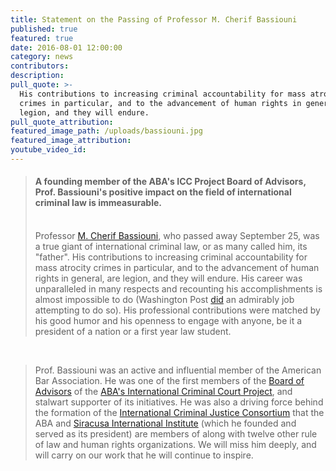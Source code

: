 ```yaml
---
title: Statement on the Passing of Professor M. Cherif Bassiouni
published: true
featured: true
date: 2016-08-01 12:00:00
category: news
contributors:
description:
pull_quote: >-
  His contributions to increasing criminal accountability for mass atrocity
  crimes in particular, and to the advancement of human rights in general, are
  legion, and they will endure.
pull_quote_attribution:
featured_image_path: /uploads/bassiouni.jpg
featured_image_attribution:
youtube_video_id:
---
```



> <div link="blue" vlink="purple"><div><h4>A founding member of the ABA's ICC Project Board of Advisors, Prof. Bassiouni's positive impact on the field of international criminal law is immeasurable.&nbsp;</h4><div>&nbsp;</div><div>Professor <a href="https://www.aba-icc.org/board-of-advisors/prof-mcherif-bassiouni/">M. Cherif Bassiouni</a>, who passed away September 25, was a true giant of international criminal law, or as many called him, its "father". His contributions to increasing criminal accountability for mass atrocity crimes in particular, and to the advancement of human rights in general, are legion, and they will endure. His career was unparalleled in many respects and recounting his accomplishments is almost impossible to do (Washington Post <a href="https://www.washingtonpost.com/local/obituaries/m-cherif-bassiouni-father-of-international-criminal-law-dies-at-79/2017/09/26/7a5e736c-a2c5-11e7-8cfe-d5b912fabc99_story.html?utm_term=.31248b430244">did</a> an admirably job attempting to do so). His professional contributions were matched by his good humor and his openness to engage with anyone, be it a president of a nation or a first year law student.&nbsp;</div></div></div>

<div>&nbsp;</div>

> <div link="blue" vlink="purple"><div><div>Prof. Bassiouni was an active and influential member of the American Bar Association. He was one of the first members of the <a href="https://www.aba-icc.org/the-aba-icc-project/board-of-advisors/">Board of Advisors</a> of the <a href="https://www.aba-icc.org/">ABA's International Criminal Court Project</a>, and stalwart supporter of its initiatives. He was also a driving force behind the formation of the <a href="http://www.icj-consortium.org/">International Criminal Justice Consortium</a> that the ABA and <a href="http://www.siracusainstitute.org/portal/">Siracusa International Institute</a> (which he founded and served as its president) are members of along with twelve other rule of law and human rights organizations. We will miss him deeply, and will carry on our work that he will continue to inspire.</div></div></div>